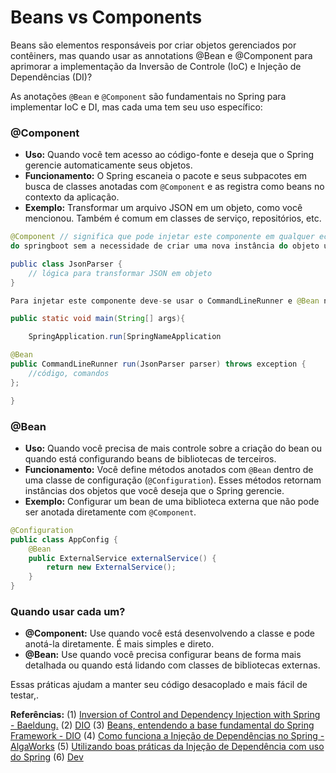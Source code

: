 # Beans vs Components

Beans são elementos responsáveis por criar objetos gerenciados por contêiners, mas quando usar as annotations @Bean e @Component para aprimorar a implementação da Inversão de Controle (IoC) e Injeção de Dependências (DI)?


As anotações `@Bean` e `@Component` são fundamentais no Spring para implementar IoC e DI, mas cada uma tem seu uso específico:

### @Component
- **Uso:** Quando você tem acesso ao código-fonte e deseja que o Spring gerencie automaticamente seus objetos.
- **Funcionamento:** O Spring escaneia o pacote e seus subpacotes em busca de classes anotadas com `@Component` e as registra como beans no contexto da aplicação.
- **Exemplo:** Transformar um arquivo JSON em um objeto, como você mencionou. Também é comum em classes de serviço, repositórios, etc.

```java
@Component // significa que pode injetar este componente em qualquer ecossistema
do springboot sem a necessidade de criar uma nova instância do objeto usando new).

public class JsonParser {
    // lógica para transformar JSON em objeto
}

Para injetar este componente deve-se usar o CommandLineRunner e @Bean na classe onde se quer reutilizar. Ex:

public static void main(String[] args){

    SpringApplication.run[SpringNameApplication

@Bean
public CommandLineRunner run(JsonParser parser) throws exception {
    //código, comandos
};

}

```

### @Bean
- **Uso:** Quando você precisa de mais controle sobre a criação do bean ou quando está configurando beans de bibliotecas de terceiros.
- **Funcionamento:** Você define métodos anotados com `@Bean` dentro de uma classe de configuração (`@Configuration`). Esses métodos retornam instâncias dos objetos que você deseja que o Spring gerencie.
- **Exemplo:** Configurar um bean de uma biblioteca externa que não pode ser anotada diretamente com `@Component`.

```java
@Configuration
public class AppConfig {
    @Bean
    public ExternalService externalService() {
        return new ExternalService();
    }
}
```

### Quando usar cada um?
- **@Component:** Use quando você está desenvolvendo a classe e pode anotá-la diretamente. É mais simples e direto.
- **@Bean:** Use quando você precisa configurar beans de forma mais detalhada ou quando está lidando com classes de bibliotecas externas. 

Essas práticas ajudam a manter seu código desacoplado e mais fácil de testar,.

**Referências:**
(1) [Inversion of Control and Dependency Injection with Spring - Baeldung.](https://www.baeldung.com/inversion-control-and-dependency-injection-in-spring.)
(2) [DIO](https://www.dio.me/articles/inversao-de-controle-e-injecao-de-dependencia-no-spring-simplificado.)
(3) [Beans, entendendo a base fundamental do Spring Framework - DIO](https://www.dio.me/articles/beans-entendendo-a-base-fundamental-do-spring-framework)
(4) [Como funciona a Injeção de Dependências no Spring - AlgaWorks](https://blog.algaworks.com/injecao-de-dependencias-spring/)
(5) [Utilizando boas práticas da Injeção de Dependência com uso do Spring](https://dev.to/joangele/utilizando-boas-praticas-da-injecao-de-dependencia-com-uso-do-spring-b4l)
(6) [Dev](https://dev.to/eidher/spring-injection-types-c6d)
